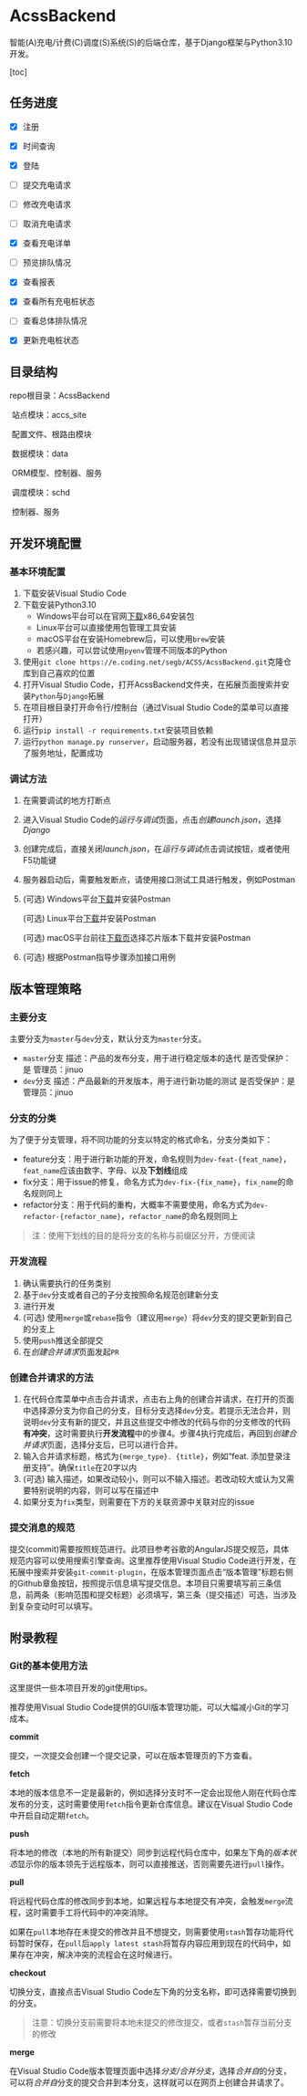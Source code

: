# AcssBackend

智能(A)充电/计费(C)调度(S)系统(S)的后端仓库，基于Django框架与Python3.10开发。

[toc]

## 任务进度

- [x] 注册

- [x] 时间查询

- [x] 登陆

- [ ] 提交充电请求

- [ ] 修改充电请求

- [ ] 取消充电请求

- [x] 查看充电详单

- [ ] 预览排队情况

- [x] 查看报表

- [x] 查看所有充电桩状态

- [ ] 查看总体排队情况

- [x] 更新充电桩状态

## 目录结构

repo根目录：AcssBackend

​	站点模块：accs_site

​		配置文件、根路由模块

​	数据模块：data

​		ORM模型、控制器、服务

​	调度模块：schd

​		控制器、服务

## 开发环境配置

### 基本环境配置

1. 下载安装Visual Studio Code
2. 下载安装Python3.10
   - Windows平台可以在官网[下载](https://www.python.org/ftp/python/3.9.13/python-3.9.13-amd64.exe)x86_64安装包
   - Linux平台可以直接使用包管理工具安装
   - macOS平台在安装Homebrew后，可以使用`brew`安装
   - 若感兴趣，可以尝试使用`pyenv`管理不同版本的Python
3. 使用`git clone https://e.coding.net/segb/ACSS/AcssBackend.git`克隆仓库到自己喜欢的位置
4. 打开Visual Studio Code，打开AcssBackend文件夹，在拓展页面搜索并安装`Python`与`Django`拓展
5. 在项目根目录打开命令行/控制台（通过Visual Studio Code的菜单可以直接打开）
6. 运行`pip install -r requirements.txt`安装项目依赖
7. 运行`python manage.py runserver`，启动服务器，若没有出现错误信息并显示了服务地址，配置成功

### 调试方法

1. 在需要调试的地方打断点

2. 进入Visual Studio Code的*运行与调试*页面，点击*创建launch.json*，选择*Django*

3. 创建完成后，直接关闭*launch.json*，在*运行与调试*点击调试按钮，或者使用F5功能键

4. 服务器启动后，需要触发断点，请使用接口测试工具进行触发，例如Postman

5. (可选) Windows平台[下载](https://dl.pstmn.io/download/latest/win64)并安装Postman

   (可选) Linux平台[下载](https://dl.pstmn.io/download/latest/linux64)并安装Postman

   (可选) macOS平台前往[下载页](https://www.postman.com/downloads/)选择芯片版本下载并安装Postman

6. (可选) 根据Postman指导步骤添加接口用例

## 版本管理策略

### 主要分支

主要分支为`master`与`dev`分支，默认分支为`master`分支。

- `master`分支
  描述：产品的发布分支，用于进行稳定版本的迭代
  是否受保护：是
  管理员：jinuo
- `dev`分支
  描述：产品最新的开发版本，用于进行新功能的测试
  是否受保护：是
  管理员：jinuo

### 分支的分类

为了便于分支管理，将不同功能的分支以特定的格式命名，分支分类如下：

- feature分支：用于进行新功能的开发，命名规则为`dev-feat-{feat_name}`，`feat_name`应该由数字、字母、以及**下划线**组成
- fix分支：用于issue的修复，命名方式为`dev-fix-{fix_name}`，`fix_name`的命名规则同上
- refactor分支：用于代码的重构，大概率不需要使用，命名方式为`dev-refactor-{refactor_name}`，`refactor_name`的命名规则同上

>  注：使用下划线的目的是将分支的名称与前缀区分开，方便阅读

### 开发流程

1. 确认需要执行的任务类别
2. 基于`dev`分支或者自己的子分支按照命名规范创建新分支
3. 进行开发
4. (可选) 使用`merge`或`rebase`指令（建议用`merge`）将`dev`分支的提交更新到自己的分支上
5. 使用`push`推送全部提交
6. 在*创建合并请求*页面发起`PR`

### 创建合并请求的方法

1. 在代码仓库菜单中点击合并请求，点击右上角的创建合并请求，在打开的页面中选择源分支为你自己的分支，目标分支选择`dev`分支。若提示无法合并，则说明`dev`分支有新的提交，并且这些提交中修改的代码与你的分支修改的代码**有冲突**，这时需要执行**开发流程**中的步骤4。步骤4执行完成后，再回到*创建合并请求*页面，选择分支后，已可以进行合并。
2. 输入合并请求标题，格式为`{merge_type}. {title}`，例如“feat. 添加登录注册支持”。确保`title`在20字以内
3. (可选) 输入描述，如果改动较小，则可以不输入描述。若改动较大或认为又需要特别说明的内容，则可以写在描述中
4. 如果分支为`fix`类型，则需要在下方的关联资源中关联对应的issue

### 提交消息的规范

提交(commit)需要按照规范进行。此项目参考谷歌的AngularJS提交规范，具体规范内容可以使用搜索引擎查询。这里推荐使用Visual Studio Code进行开发，在拓展中搜索并安装`git-commit-plugin`，在版本管理页面点击“版本管理”标题右侧的Github章鱼按钮，按照提示信息填写提交信息。本项目只需要填写前三条信息，前两条（影响范围和提交标题）必须填写，第三条（提交描述）可选，当涉及到复杂变动时可以填写。

## 附录教程

### Git的基本使用方法

这里提供一些本项目开发的git使用tips。

推荐使用Visual Studio Code提供的GUI版本管理功能，可以大幅减小Git的学习成本。

**commit**

提交，一次提交会创建一个提交记录，可以在版本管理页的下方查看。

**fetch**

本地的版本信息不一定是最新的，例如选择分支时不一定会出现他人刚在代码仓库发布的分支，这时需要使用`fetch`指令更新仓库信息。建议在Visual Studio Code中开启自动定期`fetch`。

**push**

将本地的修改（本地的所有新提交）同步到远程代码仓库中，如果左下角的*版本状态*显示你的版本领先于远程版本，则可以直接推送，否则需要先进行`pull`操作。

**pull**

将远程代码仓库的修改同步到本地，如果远程与本地提交有冲突，会触发`merge`流程，这时需要手工将代码中的冲突消除。

如果在`pull`本地存在未提交的修改并且不想提交，则需要使用`stash`暂存功能将代码暂时保存，在`pull`后`apply latest stash`将暂存内容应用到现在的代码中，如果存在冲突，解决冲突的流程会在这时候进行。

**checkout**

切换分支，直接点击Visual Studio Code左下角的分支名称，即可选择需要切换到的分支。

> 注意：切换分支前需要将本地未提交的修改提交，或者`stash`暂存当前分支的修改

**merge**

在Visual Studio Code版本管理页面中选择*分支/合并分支*，选择*合并自*的分支，可以将*合并自*分支的提交合并到本分支，这样就可以在网页上创建合并请求了。
